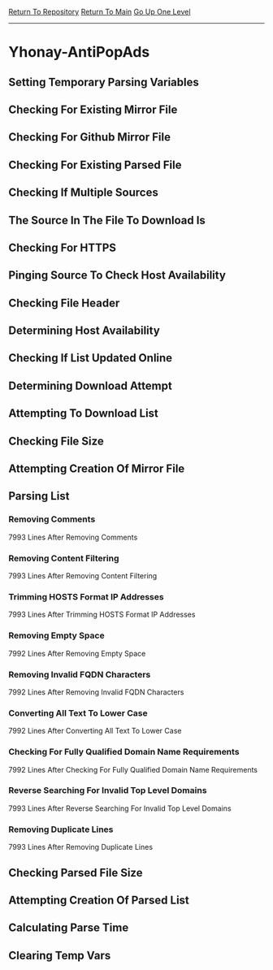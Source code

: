 [Return To Repository](https://github.com/deathbybandaid/piholeparser/)
[Return To Main](https://github.com/deathbybandaid/piholeparser/blob/master/RecentRunLogs/Mainlog.md)
[Go Up One Level](https://github.com/deathbybandaid/piholeparser/blob/master/RecentRunLogs/TopLevelScripts/30-Processing-External-Blacklists.md)
____________________________________
# Yhonay-AntiPopAds
## Setting Temporary Parsing Variables
## Checking For Existing Mirror File
## Checking For Github Mirror File
## Checking For Existing Parsed File
## Checking If Multiple Sources
## The Source In The File To Download Is
## Checking For HTTPS
## Pinging Source To Check Host Availability
## Checking File Header
## Determining Host Availability
## Checking If List Updated Online
## Determining Download Attempt
## Attempting To Download List
## Checking File Size
## Attempting Creation Of Mirror File
## Parsing List
### Removing Comments
7993 Lines After Removing Comments
### Removing Content Filtering
7993 Lines After Removing Content Filtering
### Trimming HOSTS Format IP Addresses
7993 Lines After Trimming HOSTS Format IP Addresses
### Removing Empty Space
7992 Lines After Removing Empty Space
### Removing Invalid FQDN Characters
7992 Lines After Removing Invalid FQDN Characters
### Converting All Text To Lower Case
7992 Lines After Converting All Text To Lower Case
### Checking For Fully Qualified Domain Name Requirements
7992 Lines After Checking For Fully Qualified Domain Name Requirements
### Reverse Searching For Invalid Top Level Domains
7993 Lines After Reverse Searching For Invalid Top Level Domains
### Removing Duplicate Lines
7993 Lines After Removing Duplicate Lines
## Checking Parsed File Size
## Attempting Creation Of Parsed List
## Calculating Parse Time
## Clearing Temp Vars
